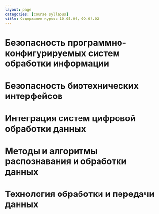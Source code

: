 ```yaml
---
layout: page
categories: [course syllabus]
title: Содержание курсов 10.05.04, 09.04.02
---
```


# Безопасность программно-конфигурируемых систем обработки информации

# Безопасность биотехнических интерфейсов

# Интеграция систем цифровой обработки данных

# Методы и алгоритмы распознавания и обработки данных

# Технология обработки и передачи данных




